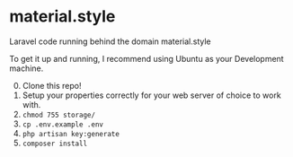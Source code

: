 # material.style
Laravel code running behind the domain material.style

To get it up and running, I recommend using Ubuntu as your Development machine.

0. Clone this repo!
1. Setup your properties correctly for your web server of choice to work with.
2. `chmod 755 storage/`
3. `cp .env.example .env`
4. `php artisan key:generate`
5. `composer install`
